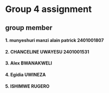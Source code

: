 
# Group 4 assignment 
## group member 
#### 1. munyeshuri manzi alain patrick 2401001807
#### 2. CHANCELINE UWAYESU 2401001531
#### 3. Alex BWANAKWELI 
#### 4. Egidia UWINEZA
#### 5. ISHIMWE RUGERO 



